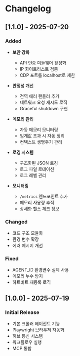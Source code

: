 # Changelog

## [1.1.0] - 2025-07-20

### Added
- **보안 강화**
  - API 인증 미들웨어 활성화
  - IP 화이트리스트 검증
  - CDP 포트를 localhost로 제한

- **안정성 개선**
  - 전역 에러 핸들러 추가
  - 네트워크 요청 재시도 로직
  - Graceful shutdown 구현

- **메모리 관리**
  - 자동 메모리 모니터링
  - 임계값 초과 시 자동 정리
  - 컨텍스트 생명주기 관리

- **로깅 시스템**
  - 구조화된 JSON 로깅
  - 로그 파일 로테이션
  - 로그 레벨 관리

- **모니터링**
  - `/metrics` 엔드포인트 추가
  - 메모리 사용량 추적
  - 상세한 헬스 체크 정보

### Changed
- 코드 구조 모듈화
- 환경 변수 확장
- 에러 메시지 개선

### Fixed
- AGENT_ID 환경변수 실제 사용
- 메모리 누수 방지
- 하트비트 재등록 로직

## [1.0.0] - 2025-07-19

### Initial Release
- 기본 크롤러 에이전트 기능
- Playwright 브라우저 자동화
- 허브 통신 시스템
- 워크플로우 실행
- MCP 통합